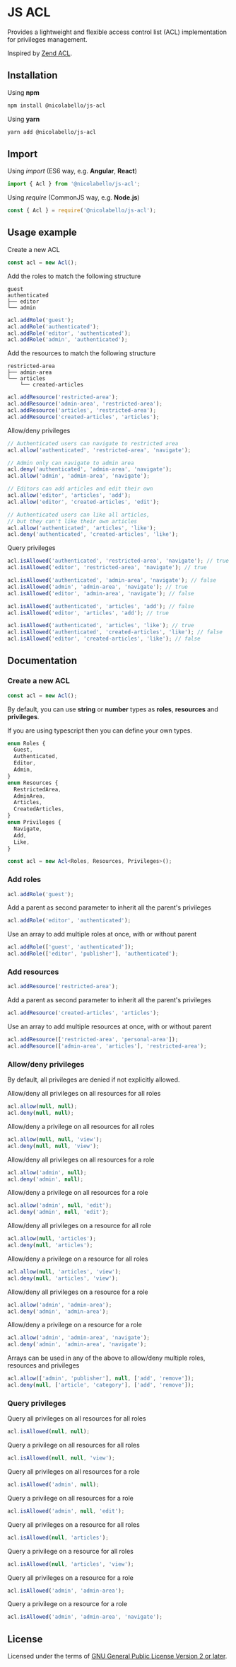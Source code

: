 # JS ACL

Provides a lightweight and flexible access control list (ACL) implementation for privileges management.

Inspired by [Zend ACL](https://framework.zend.com/manual/2.4/en/modules/zend.permissions.acl.intro.html).

## Installation

Using **npm**

```bash
npm install @nicolabello/js-acl
```

Using **yarn**

```bash
yarn add @nicolabello/js-acl
```

## Import

Using _import_ (ES6 way, e.g. **Angular**, **React**)

```typescript
import { Acl } from '@nicolabello/js-acl';
```

Using _require_ (CommonJS way, e.g. **Node.js**)

```js
const { Acl } = require('@nicolabello/js-acl');
```

## Usage example

Create a new ACL

```js
const acl = new Acl();
```

Add the roles to match the following structure

```
guest
authenticated
├── editor
└── admin
```

```js
acl.addRole('guest');
acl.addRole('authenticated');
acl.addRole('editor', 'authenticated');
acl.addRole('admin', 'authenticated');
```

Add the resources to match the following structure

```
restricted-area
├── admin-area
└── articles
    └── created-articles
```

```js
acl.addResource('restricted-area');
acl.addResource('admin-area', 'restricted-area');
acl.addResource('articles', 'restricted-area');
acl.addResource('created-articles', 'articles');
```

Allow/deny privileges

```js
// Authenticated users can navigate to restricted area
acl.allow('authenticated', 'restricted-area', 'navigate');

// Admin only can navigate to admin area
acl.deny('authenticated', 'admin-area', 'navigate');
acl.allow('admin', 'admin-area', 'navigate');

// Editors can add articles and edit their own
acl.allow('editor', 'articles', 'add');
acl.allow('editor', 'created-articles', 'edit');

// Authenticated users can like all articles,
// but they can't like their own articles
acl.allow('authenticated', 'articles', 'like');
acl.deny('authenticated', 'created-articles', 'like');
```

Query privileges

```js
acl.isAllowed('authenticated', 'restricted-area', 'navigate'); // true
acl.isAllowed('editor', 'restricted-area', 'navigate'); // true

acl.isAllowed('authenticated', 'admin-area', 'navigate'); // false
acl.isAllowed('admin', 'admin-area', 'navigate'); // true
acl.isAllowed('editor', 'admin-area', 'navigate'); // false

acl.isAllowed('authenticated', 'articles', 'add'); // false
acl.isAllowed('editor', 'articles', 'add'); // true

acl.isAllowed('authenticated', 'articles', 'like'); // true
acl.isAllowed('authenticated', 'created-articles', 'like'); // false
acl.isAllowed('editor', 'created-articles', 'like'); // false
```

## Documentation

### Create a new ACL

```js
const acl = new Acl();
```

By default, you can use **string** or **number** types as **roles**, **resources** and **privileges**.

If you are using typescript then you can define your own types.

```typescript
enum Roles {
  Guest,
  Authenticated,
  Editor,
  Admin,
}
enum Resources {
  RestrictedArea,
  AdminArea,
  Articles,
  CreatedArticles,
}
enum Privileges {
  Navigate,
  Add,
  Like,
}

const acl = new Acl<Roles, Resources, Privileges>();
```

### Add roles

```js
acl.addRole('guest');
```

Add a parent as second parameter to inherit all the parent's privileges

```js
acl.addRole('editor', 'authenticated');
```

Use an array to add multiple roles at once, with or without parent

```js
acl.addRole(['guest', 'authenticated']);
acl.addRole(['editor', 'publisher'], 'authenticated');
```

### Add resources

```js
acl.addResource('restricted-area');
```

Add a parent as second parameter to inherit all the parent's privileges

```js
acl.addResource('created-articles', 'articles');
```

Use an array to add multiple resources at once, with or without parent

```js
acl.addResource(['restricted-area', 'personal-area']);
acl.addResource(['admin-area', 'articles'], 'restricted-area');
```

### Allow/deny privileges

By default, all privileges are denied if not explicitly allowed.

Allow/deny all privileges on all resources for all roles

```js
acl.allow(null, null);
acl.deny(null, null);
```

Allow/deny a privilege on all resources for all roles

```js
acl.allow(null, null, 'view');
acl.deny(null, null, 'view');
```

Allow/deny all privileges on all resources for a role

```js
acl.allow('admin', null);
acl.deny('admin', null);
```

Allow/deny a privilege on all resources for a role

```js
acl.allow('admin', null, 'edit');
acl.deny('admin', null, 'edit');
```

Allow/deny all privileges on a resource for all role

```js
acl.allow(null, 'articles');
acl.deny(null, 'articles');
```

Allow/deny a privilege on a resource for all roles

```js
acl.allow(null, 'articles', 'view');
acl.deny(null, 'articles', 'view');
```

Allow/deny all privileges on a resource for a role

```js
acl.allow('admin', 'admin-area');
acl.deny('admin', 'admin-area');
```

Allow/deny a privilege on a resource for a role

```js
acl.allow('admin', 'admin-area', 'navigate');
acl.deny('admin', 'admin-area', 'navigate');
```

Arrays can be used in any of the above to allow/deny multiple roles, resources and privileges

```js
acl.allow(['admin', 'publisher'], null, ['add', 'remove']);
acl.deny(null, ['article', 'category'], ['add', 'remove']);
```

### Query privileges

Query all privileges on all resources for all roles

```js
acl.isAllowed(null, null);
```

Query a privilege on all resources for all roles

```js
acl.isAllowed(null, null, 'view');
```

Query all privileges on all resources for a role

```js
acl.isAllowed('admin', null);
```

Query a privilege on all resources for a role

```js
acl.isAllowed('admin', null, 'edit');
```

Query all privileges on a resource for all roles

```js
acl.isAllowed(null, 'articles');
```

Query a privilege on a resource for all roles

```js
acl.isAllowed(null, 'articles', 'view');
```

Query all privileges on a resource for a role

```js
acl.isAllowed('admin', 'admin-area');
```

Query a privilege on a resource for a role

```js
acl.isAllowed('admin', 'admin-area', 'navigate');
```

## License

Licensed under the terms of [GNU General Public License Version 2 or later](http://www.gnu.org/licenses/gpl.html).
